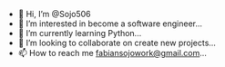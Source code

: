 - 👋 Hi, I’m @Sojo506
- 👀 I’m interested in become a software engineer... 
- 🐍 I’m currently learning Python...
- 🔭 I’m looking to collaborate on create new projects...
- 📫 How to reach me fabiansojowork@gmail.com...

<!---
Sojo506/Sojo506 is a ✨ special ✨ repository because its `README.md` (this file) appears on your GitHub profile.
You can click the Preview link to take a look at your changes.
--->
